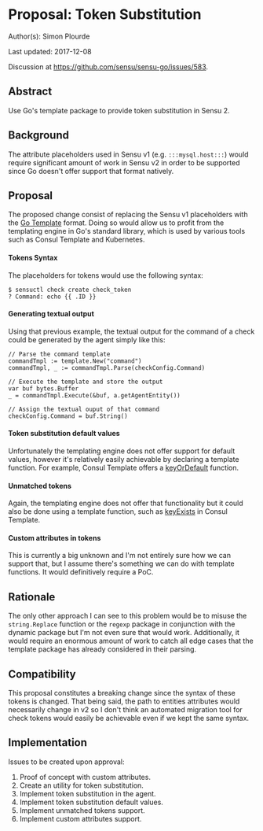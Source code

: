 # Proposal: Token Substitution

Author(s): Simon Plourde

Last updated: 2017-12-08

Discussion at https://github.com/sensu/sensu-go/issues/583.

## Abstract

Use Go's template package to provide token substitution in Sensu 2.

## Background

The attribute placeholders used in Sensu v1 (e.g. `:::mysql.host:::`) would
require significant amount of work in Sensu v2 in order to be supported since Go
doesn't offer support that format natively.

## Proposal

The proposed change consist of replacing the Sensu v1 placeholders with the [Go
Template](https://golang.org/pkg/text/template/) format. Doing so would allow us
to profit from the templating engine in Go's standard library, which is used by
various tools such as Consul Template and Kubernetes.

#### Tokens Syntax

The placeholders for tokens would use the following syntax:

```
$ sensuctl check create check_token
? Command: echo {{ .ID }}
```

#### Generating textual output

Using that previous example, the textual output for the command of a check could
be generated by the agent simply like this:

```
// Parse the command template
commandTmpl := template.New("command")
commandTmpl, _ := commandTmpl.Parse(checkConfig.Command)

// Execute the template and store the output
var buf bytes.Buffer
_ = commandTmpl.Execute(&buf, a.getAgentEntity())

// Assign the textual ouput of that command
checkConfig.Command = buf.String()
```

#### Token substitution default values

Unfortunately the templating engine does not offer support for default values,
however it's relatively easily achievable by declaring a template function. For
example, Consul Template offers a
[keyOrDefault](https://github.com/hashicorp/consul-template#keyexists) function.

#### Unmatched tokens

Again, the templating engine does not offer that functionality but it could also
be done using a template function, such as
[keyExists](https://github.com/hashicorp/consul-template#keyexists) in Consul
Template.

#### Custom attributes in tokens

This is currently a big unknown and I'm not entirely sure how we can support
that, but I assume there's something we can do with template functions. It would
definitively require a PoC.

## Rationale

The only other approach I can see to this problem would be to misuse the
`string.Replace` function or the `regexp` package in conjunction with the
dynamic package but I'm not even sure that would work. Additionally, it would
require an enormous amount of work to catch all edge cases that the template
package has already considered in their parsing.

## Compatibility

This proposal constitutes a breaking change since the syntax of these tokens is
changed. That being said, the path to entities attributes would necessarily
change in v2 so I don't think an automated migration tool for check tokens would
easily be achievable even if we kept the same syntax.

## Implementation

Issues to be created upon approval:

1. Proof of concept with custom attributes.
2. Create an utility for token substitution.
3. Implement token substitution in the agent.
4. Implement token substitution default values.
5. Implement unmatched tokens support.
6. Implement custom attributes support.
